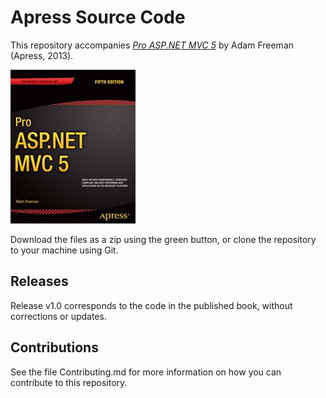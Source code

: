 # Apress Source Code

This repository accompanies [*Pro ASP.NET MVC 5*](http://www.apress.com/9781430265290) by Adam Freeman (Apress, 2013).

![Cover image](9781430265290.jpg)

Download the files as a zip using the green button, or clone the repository to your machine using Git.

## Releases

Release v1.0 corresponds to the code in the published book, without corrections or updates.

## Contributions

See the file Contributing.md for more information on how you can contribute to this repository.
